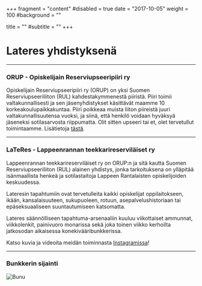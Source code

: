 +++
fragment = "content"
#disabled = true
date = "2017-10-05"
weight = 100
#background = ""

title = ""
#subtitle = ""
+++
# Lateres yhdistyksenä
---
### ORUP - Opiskelijain Reserviupseeripiiri ry

Opiskelijain Reserviupseeripiiri ry (ORUP) on yksi Suomen Reserviupseeriliiton (RUL) kahdestakymmenestä piiristä. Piiri toimii valtakunnallisesti ja sen jäsenyhdistykset käsittävät maamme 10 korkeakoulupaikkakuntaa. Piiri poikkeaa muista liiton piireistä juuri valtakunnallisuutensa vuoksi, ja siinä, että henkilö voidaan hyväksyä jäseneksi sotilasarvosta riippumatta. Olit sitten upseeri tai et, olet tervetullut toimintaamme. Lisätietoja [tästä](https://www.rul.fi/orup/). 

---

### LaTeRes - Lappeenrannan teekkarireserviläiset ry 

Lappeenrannan teekkarireserviläiset ry on ORUP:n ja sitä kautta Suomen Reserviupseeriliiton (RUL) alainen yhdistys, jonka tarkoituksena on ylläpitää isänmaallista henkeä ja sotilastaitoja Lappeen Rantalaisten opiskelijoiden keskuudessa.

Lateresin tapahtumiin ovat tervetulleita kaikki opiskelijat oppilaitokseen, ikään, kansalaisuuteen, sukupuoleen, rotuun, asepalvelushistoriaan tai epäseksuaaliseen suuntautumiseen katsomatta.

Lateres säännölliseen tapahtuma-arsenaaliin kuuluu viikottaiset ammunnat, viikkolenkit, painivuoro monarissa sekä joka toinen viikko kerhoilta jatkosodan aikaisessa konekivääribunkkerissa.

Katso kuvia ja videoita meidän toiminnasta  [Instagramissa](https://www.instagram.com/lateres_ry/)!

---

### Bunkkerin sijainti

![Bunu](/images/bununSijainti.jpg)